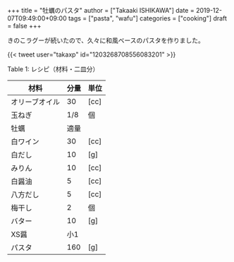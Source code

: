 +++
title = "牡蠣のパスタ"
author = ["Takaaki ISHIKAWA"]
date = 2019-12-07T09:49:00+09:00
tags = ["pasta", "wafu"]
categories = ["cooking"]
draft = false
+++

きのこラグーが続いたので、久々に和風ベースのパスタを作りました。  

{{< tweet user="takaxp" id="1203268708556083201" >}}  

<div class="table-caption">
  <span class="table-number">Table 1</span>:
  レシピ（材料・二皿分）
</div>

| 材料    | 分量 | 単位 |
|-------|----|----|
| オリーブオイル | 30  | [cc] |
| 玉ねぎ  | 1/8 | 個   |
| 牡蠣    | 適量 |      |
| 白ワイン | 30  | [cc] |
| 白だし  | 10  | [g]  |
| みりん  | 10  | [cc] |
| 白醤油  | 5   | [cc] |
| 八方だし | 5   | [cc] |
| 梅干し  | 2   | 個   |
| バター  | 10  | [g]  |
| XS醤    | 小1 |      |
| パスタ  | 160 | [g]  |